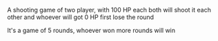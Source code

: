 A shooting game of two player, with 100 HP each
both will shoot it each other and whoever will got 0 HP first lose the round

It's a game of 5 rounds, whoever won more rounds will win
